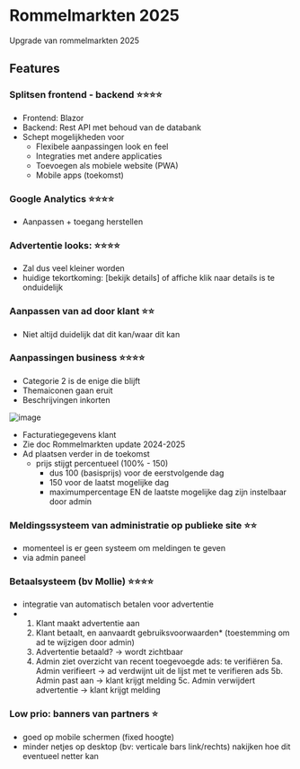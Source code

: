 # Rommelmarkten 2025
Upgrade van rommelmarkten 2025

## Features

### Splitsen frontend - backend ⭐⭐⭐⭐
- Frontend: Blazor
- Backend: Rest API met behoud van de databank
- Schept mogelijkheden voor
  - Flexibele aanpassingen look en feel
  - Integraties met andere applicaties
  - Toevoegen als mobiele website (PWA)
  - Mobile apps (toekomst)

### Google Analytics ⭐⭐⭐⭐
-  Aanpassen + toegang herstellen

### Advertentie looks: ⭐⭐⭐⭐
- Zal dus veel kleiner worden
- huidige tekortkoming: [bekijk details] of affiche klik naar details is te onduidelijk

### Aanpassen van ad door klant ⭐⭐
- Niet altijd duidelijk dat dit kan/waar dit kan

### Aanpassingen business ⭐⭐⭐⭐
- Categorie 2 is de enige die blijft
- Themaiconen gaan eruit
- Beschrijvingen inkorten
  
![image](https://github.com/user-attachments/assets/9899a5a0-9cc8-46dd-91ba-5772cb3261a9)

- Facturatiegegevens klant
- Zie doc Rommelmarkten update 2024-2025
- Ad plaatsen verder in de toekomst
  - prijs stijgt percentueel (100% - 150)
    - dus 100 (basisprijs) voor de eerstvolgende dag
    - 150 voor de laatst mogelijke dag
    - maximumpercentage EN de laatste mogelijke dag zijn instelbaar door admin

### Meldingssysteem van administratie op publieke site ⭐⭐
- momenteel is er geen systeem om meldingen te geven
- via admin paneel

### Betaalsysteem (bv Mollie) ⭐⭐⭐⭐
- integratie van automatisch betalen voor advertentie
- 1. Klant maakt advertentie aan
  2. Klant betaalt, en aanvaardt gebruiksvoorwaarden* (toestemming om ad te wijzigen door admin)
  3. Advertentie betaald? -> wordt zichtbaar
  5. Admin ziet overzicht van recent toegevoegde ads: te verifiëren
  5a. Admin verifieert -> ad verdwijnt uit de lijst met te verifieren ads
  5b. Admin past aan -> klant krijgt melding
  5c. Admin verwijdert advertentie -> klant krijgt melding

### Low prio: banners van partners ⭐
- goed op mobile schermen (fixed hoogte)
- minder netjes op desktop (bv: verticale bars link/rechts)
  nakijken hoe dit eventueel netter kan
  
